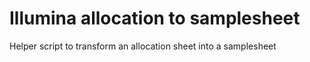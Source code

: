 # Illumina allocation to samplesheet
Helper script to transform an allocation sheet into a samplesheet
